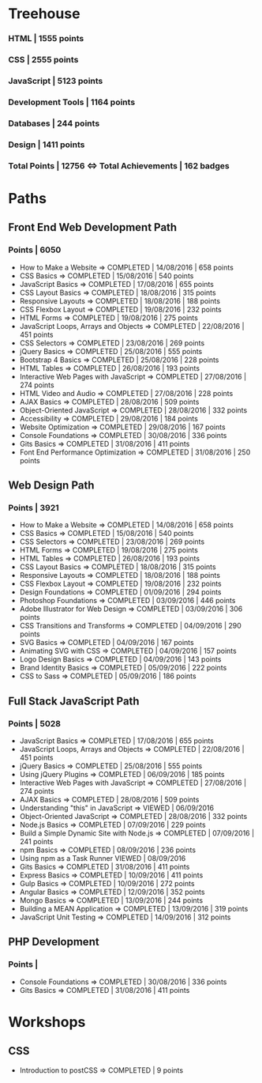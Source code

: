 # Treehouse
### HTML | 1555 points
### CSS | 2555 points
### JavaScript | 5123 points
### Development Tools | 1164 points
### Databases | 244 points
### Design | 1411 points
### Total Points | 12756 <=> Total Achievements | 162 badges

# Paths
## Front End Web Development Path
### Points | 6050
- How to Make a Website => COMPLETED | 14/08/2016 | 658 points
- CSS Basics => COMPLETED | 15/08/2016 | 540 points
- JavaScript Basics => COMPLETED | 17/08/2016 | 655 points
- CSS Layout Basics => COMPLETED | 18/08/2016 | 315 points
- Responsive Layouts => COMPLETED | 18/08/2016 | 188 points
- CSS Flexbox Layout => COMPLETED | 19/08/2016 | 232 points
- HTML Forms => COMPLETED | 19/08/2016 | 275 points
- JavaScript Loops, Arrays and Objects => COMPLETED | 22/08/2016 | 451 points
- CSS Selectors => COMPLETED | 23/08/2016 | 269 points
- jQuery Basics => COMPLETED | 25/08/2016 | 555 points
- Bootstrap 4 Basics => COMPLETED | 25/08/2016 | 228 points
- HTML Tables => COMPLETED | 26/08/2016 | 193 points
- Interactive Web Pages with JavaScript => COMPLETED | 27/08/2016 | 274 points
- HTML Video and Audio => COMPLETED | 27/08/2016 | 228 points
- AJAX Basics => COMPLETED | 28/08/2016 | 509 points
- Object-Oriented JavaScript => COMPLETED | 28/08/2016 | 332 points
- Accessibility => COMPLETED | 29/08/2016 | 184 points
- Website Optimization => COMPLETED | 29/08/2016 | 167 points 
- Console Foundations => COMPLETED | 30/08/2016 | 336 points
- Gits Basics => COMPLETED | 31/08/2016 | 411 points
- Font End Performance Optimization => COMPLETED | 31/08/2016 | 250 points

## Web Design Path
### Points | 3921
 - How to Make a Website => COMPLETED | 14/08/2016 | 658 points
 - CSS Basics => COMPLETED | 15/08/2016 | 540 points
 - CSS Selectors => COMPLETED | 23/08/2016 | 269 points
 - HTML Forms => COMPLETED | 19/08/2016 | 275 points
 - HTML Tables => COMPLETED | 26/08/2016 | 193 points
 - CSS Layout Basics => COMPLETED | 18/08/2016 | 315 points
 - Responsive Layouts => COMPLETED | 18/08/2016 | 188 points
 - CSS Flexbox Layout => COMPLETED | 19/08/2016 | 232 points
 - Design Foundations => COMPLETED | 01/09/2016 | 294 points
 - Photoshop Foundations => COMPLETED | 03/09/2016 | 446 points
 - Adobe Illustrator for Web Design => COMPLETED | 03/09/2016 | 306 points
 - CSS Transitions and Transforms => COMPLETED | 04/09/2016 | 290 points
 - SVG Basics => COMPLETED | 04/09/2016 | 167 points
 - Animating SVG with CSS => COMPLETED | 04/09/2016 | 157 points
 - Logo Design Basics => COMPLETED | 04/09/2016 | 143 points
 - Brand Identity Basics => COMPLETED | 05/09/2016 | 222 points
 - CSS to Sass => COMPLETED | 05/09/2016 | 186 points
 
## Full Stack JavaScript Path
### Points | 5028
 - JavaScript Basics => COMPLETED | 17/08/2016 | 655 points
 - JavaScript Loops, Arrays and Objects => COMPLETED | 22/08/2016 | 451 points
 - jQuery Basics => COMPLETED | 25/08/2016 | 555 points
 - Using jQuery Plugins => COMPLETED | 06/09/2016 | 185 points
 - Interactive Web Pages with JavaScript => COMPLETED | 27/08/2016 | 274 points
 - AJAX Basics => COMPLETED | 28/08/2016 | 509 points
 - Understanding "this" in JavaScript => VIEWED | 06/09/2016
 - Object-Oriented JavaScript => COMPLETED | 28/08/2016 | 332 points
 - Node.js Basics => COMPLETED | 07/09/2016 | 229 points
 - Build a Simple Dynamic Site with Node.js => COMPLETED | 07/09/2016 | 241 points
 - npm Basics => COMPLETED | 08/09/2016 | 236 points
 - Using npm as a Task Runner VIEWED | 08/09/2016
 - Gits Basics => COMPLETED | 31/08/2016 | 411 points
 - Express Basics => COMPLETED | 10/09/2016 | 411 points
 - Gulp Basics => COMPLETED | 10/09/2016 | 272 points
 - Angular Basics => COMPLETED | 12/09/2016 | 352 points
 - Mongo Basics => COMPLETED | 13/09/2016 | 244 points
 - Building a MEAN Application => COMPLETED | 13/09/2016 | 319 points
 - JavaScript Unit Testing => COMPLETED | 14/09/2016 | 312 points
 
## PHP Development
### Points |
- Console Foundations => COMPLETED | 30/08/2016 | 336 points
- Gits Basics => COMPLETED | 31/08/2016 | 411 points

# Workshops
## CSS
- Introduction to postCSS => COMPLETED | 9 points
